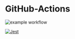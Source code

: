 # GitHub-Actions


![example workflow](https://github.com/ech-at-DU/GitHub-Actions/actions/workflows/node.js.yml/badge.svg)

[![Jest](https://github.com/Tech-at-DU/GitHub-Actions/actions/workflows/jest.yml/badge.svg)](https://github.com/Tech-at-DU/GitHub-Actions/actions/workflows/jest.yml)

